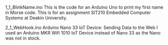 
1_1_BlinkName.ino
This is the code for an Arduino Uno to print my first name in Morse code.
This is for an assignment SIT210 Embedded Computer Systems at Deakin University.

2_1_WebHook.ino
Arduino Nano 33 IoT Device: Sending Data to the Web
I used an Arduino MKR Wifi 1010 IoT Device instead of Nano 33 as the Nano was not in stock.


